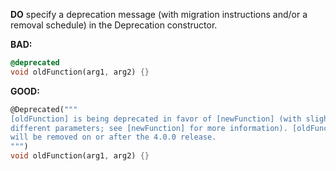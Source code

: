 
**DO** specify a deprecation message (with migration instructions and/or a
removal schedule) in the Deprecation constructor.

**BAD:**
```dart
@deprecated
void oldFunction(arg1, arg2) {}
```

**GOOD:**
```dart
@Deprecated("""
[oldFunction] is being deprecated in favor of [newFunction] (with slightly
different parameters; see [newFunction] for more information). [oldFunction]
will be removed on or after the 4.0.0 release.
""")
void oldFunction(arg1, arg2) {}
```

